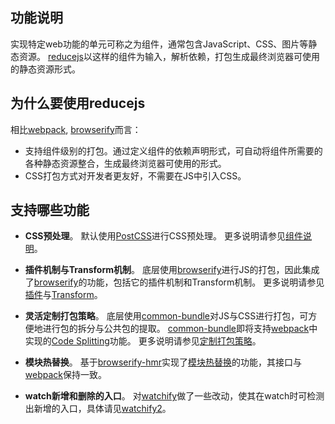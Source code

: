 ## 功能说明
实现特定web功能的单元可称之为组件，通常包含JavaScript、CSS、图片等静态资源。
[reducejs]以这样的组件为输入，解析依赖，打包生成最终浏览器可使用的静态资源形式。

## 为什么要使用reducejs
相比[webpack], [browserify]而言：

- 支持组件级别的打包。通过定义组件的依赖声明形式，可自动将组件所需要的各种静态资源整合，生成最终浏览器可使用的形式。
- CSS打包方式对开发者更友好，不需要在JS中引入CSS。

## 支持哪些功能
* **CSS预处理**。
默认使用[PostCSS]进行CSS预处理。
更多说明请参见[组件说明][component]。

* **插件机制与Transform机制**。
底层使用[browserify]进行JS的打包，因此集成了[browserify]的功能，包括它的插件机制和Transform机制。
更多说明请参见[插件][plugin]与[Transform][transform]。

* **灵活定制打包策略**。
底层使用[common-bundle]对JS与CSS进行打包，可方便地进行包的拆分与公共包的提取。
[common-bundle]即将支持[webpack]中实现的[Code Splitting]功能。
更多说明请参见[定制打包策略][bundle]。

* **模块热替换**。
基于[browserify-hmr]实现了[模块热替换][hmr]的功能，其接口与[webpack]保持一致。

* **watch新增和删除的入口**。
对[watchify]做了一些改动，使其在watch时可检测出新增的入口，具体请见[watchify2]。

[component]: ../tutorials/component.md
[plugin]: ../tutorials/plugin.md
[transform]: ../tutorials/transform.md
[bundle]: ../tutorials/how-to-bundle.md

[browserify]: https://github.com/substack/node-browserify
[webpack]: https://github.com/webpack/webpack
[reducejs]: https://github.com/reducejs/reduce-web-component
[common-bundle]: https://github.com/reducejs/common-bundle
[PostCSS]: https://github.com/postcss/postcss
[Code Splitting]: http://webpack.github.io/docs/code-splitting.html
[browserify-hmr]: https://github.com/AgentME/browserify-hmr
[hmr]: http://webpack.github.io/docs/hot-module-replacement-with-webpack.html
[watchify]: https://github.com/substack/watchify
[watchify2]: https://github.com/reducejs/watchify2
